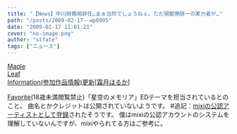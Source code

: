 ```yaml
---
title: "【News】中川財務相辞任…まぁ当然でしょうねぇ。ただ現閣僚随一の実力者が…"
path: "/posts/2009-02-17--wp0995"
date: "2009-02-17 11:01:21"
cover: "no-image.png"
author: "stfate"
tags: ["ニュース"]
---
```


<style type="text/css">
<!--
p {white-space: pre-wrap};
-->
</style>

<a class="topics" href="http://shimotsukin.com/" target="_blank">Maple Leaf Information(参加作品情報)更新</a><span class="junre">[<a href="http://shimotsukin.com/" target="_blank">霜月はるか</a>]</span>
<div class="news"><a href="http://www.favo.co.jp/soft/index.htm" target="_blank">Favorite</a>(18歳未満閲覧禁止)「星空のメモリア」EDテーマを担当されているとのこと。
曲名とかクレジットは公開されていないようです。
#追記：<a href="http://mixi.jp/show_friend.pl?id=86583" target="_blank">mixiの公認アーティストとして登録</a>されたそうです。
僕はmixiの公認アカウントのシステムを理解していないんですが、mixiやられてる方はご参考に。</div>
